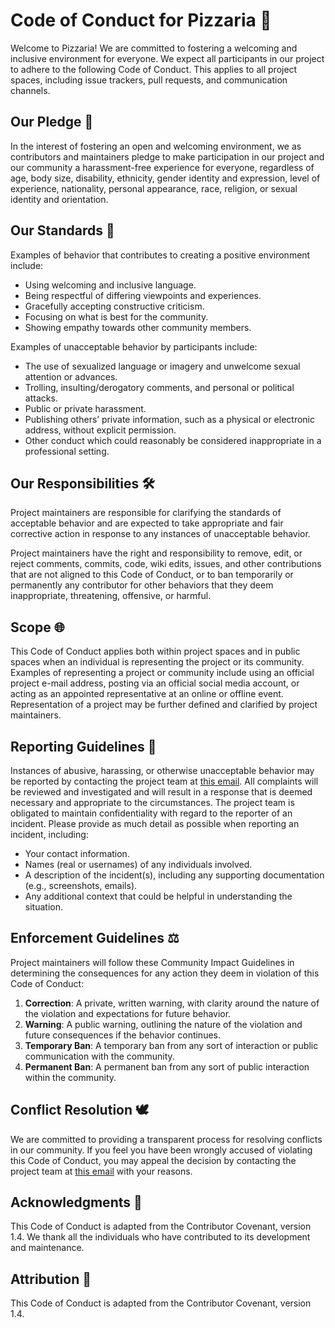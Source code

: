 # Code of Conduct for Pizzaria 🍕

Welcome to Pizzaria! We are committed to fostering a welcoming and inclusive environment for everyone. We expect all participants in our project to adhere to the following Code of Conduct. This applies to all project spaces, including issue trackers, pull requests, and communication channels.

## Our Pledge 🤝

In the interest of fostering an open and welcoming environment, we as contributors and maintainers pledge to make participation in our project and our community a harassment-free experience for everyone, regardless of age, body size, disability, ethnicity, gender identity and expression, level of experience, nationality, personal appearance, race, religion, or sexual identity and orientation.

## Our Standards 🌟

Examples of behavior that contributes to creating a positive environment include:

- Using welcoming and inclusive language.
- Being respectful of differing viewpoints and experiences.
- Gracefully accepting constructive criticism.
- Focusing on what is best for the community.
- Showing empathy towards other community members.

Examples of unacceptable behavior by participants include:

- The use of sexualized language or imagery and unwelcome sexual attention or advances.
- Trolling, insulting/derogatory comments, and personal or political attacks.
- Public or private harassment.
- Publishing others’ private information, such as a physical or electronic address, without explicit permission.
- Other conduct which could reasonably be considered inappropriate in a professional setting.

## Our Responsibilities 🛠️

Project maintainers are responsible for clarifying the standards of acceptable behavior and are expected to take appropriate and fair corrective action in response to any instances of unacceptable behavior.

Project maintainers have the right and responsibility to remove, edit, or reject comments, commits, code, wiki edits, issues, and other contributions that are not aligned to this Code of Conduct, or to ban temporarily or permanently any contributor for other behaviors that they deem inappropriate, threatening, offensive, or harmful.

## Scope 🌐

This Code of Conduct applies both within project spaces and in public spaces when an individual is representing the project or its community. Examples of representing a project or community include using an official project e-mail address, posting via an official social media account, or acting as an appointed representative at an online or offline event. Representation of a project may be further defined and clarified by project maintainers.

## Reporting Guidelines 📢

Instances of abusive, harassing, or otherwise unacceptable behavior may be reported by contacting the project team at [this email](mobin.kh15@gmail.com). All complaints will be reviewed and investigated and will result in a response that is deemed necessary and appropriate to the circumstances. The project team is obligated to maintain confidentiality with regard to the reporter of an incident. Please provide as much detail as possible when reporting an incident, including:

- Your contact information.
- Names (real or usernames) of any individuals involved.
- A description of the incident(s), including any supporting documentation (e.g., screenshots, emails).
- Any additional context that could be helpful in understanding the situation.

## Enforcement Guidelines ⚖️

Project maintainers will follow these Community Impact Guidelines in determining the consequences for any action they deem in violation of this Code of Conduct:

1. **Correction**: A private, written warning, with clarity around the nature of the violation and expectations for future behavior.
2. **Warning**: A public warning, outlining the nature of the violation and future consequences if the behavior continues.
3. **Temporary Ban**: A temporary ban from any sort of interaction or public communication with the community.
4. **Permanent Ban**: A permanent ban from any sort of public interaction within the community.

## Conflict Resolution 🕊️

We are committed to providing a transparent process for resolving conflicts in our community. If you feel you have been wrongly accused of violating this Code of Conduct, you may appeal the decision by contacting the project team at [this email](mobin.kh15@gmail.com) with your reasons.

## Acknowledgments 🙌

This Code of Conduct is adapted from the Contributor Covenant, version 1.4. We thank all the individuals who have contributed to its development and maintenance.

## Attribution 📜

This Code of Conduct is adapted from the Contributor Covenant, version 1.4.
